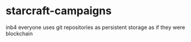 # starcraft-campaigns

inb4 everyone uses git repositories as persistent storage as if they were blockchain